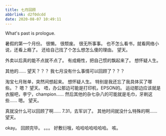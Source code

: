 ```yaml
---
title: 七月回顾
abbrlink: d2f0dcdd
date: 2020-08-07 10:49:11
---
```

What's past is prologue.

<!--more-->

暑假的第一个月份。
很懒。
很颓废。
很无所事事。
也不怎么看书，就看网络小说，还看上瘾了。
还给自己找了个怎么想怎么傻的理由。
望天。

外卖以后真的能不点就不点了。
有成瘾性，把自己惯的飘起来了。
想怀疑人生。

其他的……
望天？？？
我七月没有什么事情可以回顾了？？？

淘宝七月账单，突然间想起来。
想怀疑人生。
特别是我还忘了我具体买了哪些。？
嗯？
望天。
唔，办公那边可能是打印机，EPSON的。
运动那边应该就是衣服吧，李宁，champion……
然后其他的杂七杂八的可能就是毛巾，牙刷这些……
嗯。
望天。

真就没什么可以回顾了啊……
7.31，去军训了。
其他时间就没什么特殊的啊……
望天。

okay。
回顾完毕。
。。。
好敷衍哦，哈哈哈哈哈哈哈。
咳。


